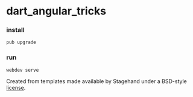 # dart_angular_tricks

### install
```
pub upgrade
```

### run
```
webdev serve
```

Created from templates made available by Stagehand under a BSD-style
[license](https://github.com/dart-lang/stagehand/blob/master/LICENSE).

